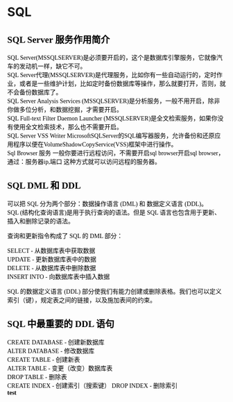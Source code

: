 # SQL

<!-- HTML格式 -->
<font face=“微软雅黑”>
<font color=black>

## SQL Server 服务作用简介

SQL Server(MSSQLSERVER)是必须要开启的，这个是数据库引擎服务，它就像汽车的发动机一样，缺它不可。  
SQL Server代理(MSSQLSERVER)是代理服务，比如你有一些自动运行的，定时作业，或者是一些维护计划，比如定时备份数据库等操作，那么就要打开，否则，就不会备份数据库了。  
SQL Server Analysis Services (MSSQLSERVER)是分析服务，一般不用开启，除非你做多位分析，和数据挖掘，才需要开启。  
SQL Full-text Filter Daemon Launcher (MSSQLSERVER)是全文检索服务，如果你没有使用全文检索技术，那么也不需要开启。  
SQL Server VSS Writer MicrosoftSQLServer的SQL编写器服务，允许备份和还原应用程序以便在VolumeShadowCopyService(VSS)框架中进行操作。  
Sql Browser 服务 一般你要进行远程访问，不需要开启sql browser开启sql browser，通过：服务器ip,端口 这种方式就可以访问远程的服务器。  

## SQL DML 和 DDL

可以把 SQL 分为两个部分：数据操作语言 (DML) 和 数据定义语言 (DDL)。  
SQL (结构化查询语言)是用于执行查询的语法。但是 SQL 语言也包含用于更新、插入和删除记录的语法。  

查询和更新指令构成了 SQL 的 DML 部分：

SELECT - 从数据库表中获取数据  
UPDATE - 更新数据库表中的数据  
DELETE - 从数据库表中删除数据  
INSERT INTO - 向数据库表中插入数据  

SQL 的数据定义语言 (DDL) 部分使我们有能力创建或删除表格。我们也可以定义索引（键），规定表之间的链接，以及施加表间的约束。  

## SQL 中最重要的 DDL 语句

CREATE DATABASE - 创建新数据库  
ALTER DATABASE - 修改数据库  
CREATE TABLE - 创建新表  
ALTER TABLE - 变更（改变）数据库表  
DROP TABLE - 删除表  
CREATE INDEX - 创建索引（搜索键）
DROP INDEX - 删除索引  
**test**  
